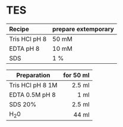 # TES

|Recipe|prepare extemporary|
|:---|----|
|Tris HCl pH 8| 50 mM|
|EDTA pH 8| 10 mM|
|SDS|1 %|



|Preparation| for 50 ml|
|-------------|-----:|
|Tris HCl pH 8 1M| 2.5 ml|
|EDTA 0.5M pH 8| 1 ml|
|SDS 20%|2.5 ml|
|H<sub>2</sub>0|44 ml|
